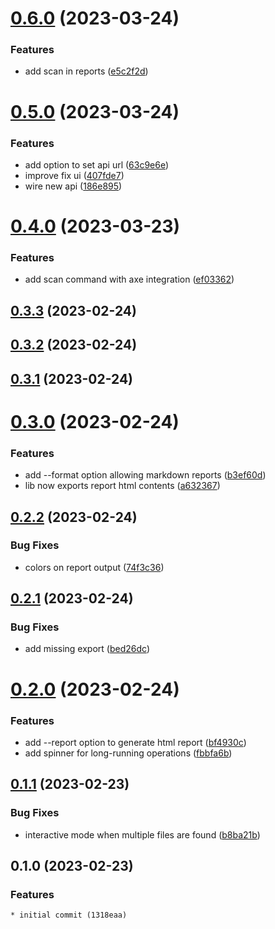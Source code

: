 # [0.6.0](https://github.com/sinedied/a11y-ai/compare/0.5.0...0.6.0) (2023-03-24)


### Features

* add scan in reports ([e5c2f2d](https://github.com/sinedied/a11y-ai/commit/e5c2f2d2c52b3b153487c76ded75a7dc58f10a4d))

# [0.5.0](https://github.com/sinedied/a11y-ai/compare/0.4.0...0.5.0) (2023-03-24)


### Features

* add option to set api url ([63c9e6e](https://github.com/sinedied/a11y-ai/commit/63c9e6e7394b07ece6611e66bf6fae02a3cac800))
* improve fix ui ([407fde7](https://github.com/sinedied/a11y-ai/commit/407fde766b6833b919062442b6c0a478cf140de4))
* wire new api ([186e895](https://github.com/sinedied/a11y-ai/commit/186e895ff1c746461fc4154957fa4da6e7bff76b))

# [0.4.0](https://github.com/sinedied/a11y-ai/compare/0.3.3...0.4.0) (2023-03-23)


### Features

* add scan command with axe integration ([ef03362](https://github.com/sinedied/a11y-ai/commit/ef03362b5e2bed485426d61644fb16aa10e0a67c))

## [0.3.3](https://github.com/sinedied/a11y-ai/compare/0.3.2...0.3.3) (2023-02-24)

## [0.3.2](https://github.com/sinedied/a11y-ai/compare/0.3.1...0.3.2) (2023-02-24)

## [0.3.1](https://github.com/sinedied/a11y-ai/compare/0.3.0...0.3.1) (2023-02-24)

# [0.3.0](https://github.com/sinedied/a11y-ai/compare/0.2.2...0.3.0) (2023-02-24)


### Features

* add --format option allowing markdown reports ([b3ef60d](https://github.com/sinedied/a11y-ai/commit/b3ef60dbd5251129ec0566812a6c2e6e1d69016c))
* lib now exports report html contents ([a632367](https://github.com/sinedied/a11y-ai/commit/a632367c11e2d1113970a3dd8c28362c1155157f))

## [0.2.2](https://github.com/sinedied/a11y-ai/compare/0.2.1...0.2.2) (2023-02-24)


### Bug Fixes

* colors on report output ([74f3c36](https://github.com/sinedied/a11y-ai/commit/74f3c36fb932e9c8c7d330717da1e7ac915368f4))

## [0.2.1](https://github.com/sinedied/a11y-ai/compare/0.2.0...0.2.1) (2023-02-24)


### Bug Fixes

* add missing export ([bed26dc](https://github.com/sinedied/a11y-ai/commit/bed26dc5ec81c37b958c7d2e36c497581dc9555c))

# [0.2.0](https://github.com/sinedied/a11y-ai/compare/0.1.1...0.2.0) (2023-02-24)


### Features

* add --report option to generate html report ([bf4930c](https://github.com/sinedied/a11y-ai/commit/bf4930c9e09d6e7e51189bcdcd42a5f082e0ce84))
* add spinner for long-running operations ([fbbfa6b](https://github.com/sinedied/a11y-ai/commit/fbbfa6b30b15516da52193d840c86ee6287fcde9))

## [0.1.1](https://github.com/sinedied/a11y-ai/compare/0.1.0...0.1.1) (2023-02-23)


### Bug Fixes

* interactive mode when multiple files are found ([b8ba21b](https://github.com/sinedied/a11y-ai/commit/b8ba21bf5d9840260d488ff178e00623a423820c))

## 0.1.0 (2023-02-23)

### Features
    * initial commit (1318eaa)
